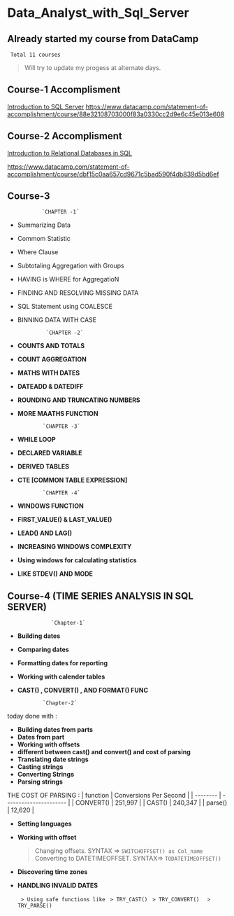 # Data_Analyst_with_Sql_Server

##   Already started my course from DataCamp 

` Total 11 courses` 

>Will try to update my progess at alternate days.
 
 
## Course-1 Accomplisment
   
[Introduction to SQL Server](https://www.datacamp.com/statement-of-accomplishment/course/88e32108703000f83a0330cc2d9e6c45e013e608)
https://www.datacamp.com/statement-of-accomplishment/course/88e32108703000f83a0330cc2d9e6c45e013e608

## Course-2 Accomplisment

[Introduction to Relational Databases in SQL](https://www.datacamp.com/statement-of-accomplishment/course/dbf15c0aa657cd9671c5bad590f4db839d5bd6ef)

https://www.datacamp.com/statement-of-accomplishment/course/dbf15c0aa657cd9671c5bad590f4db839d5bd6ef


## Course-3

               `CHAPTER -1`
 * Summarizing Data
 * Commom Statistic
 * Where Clause
 * Subtotaling Aggregation with Groups
 * HAVING is WHERE for AggregatioN
 * FINDING AND RESOLVING MISSING DATA
 * SQL Statement using COALESCE
 * BINNING DATA WITH CASE
 
                `CHAPTER -2`
  
  * **COUNTS AND TOTALS**
  * **COUNT AGGREGATION**
  * **MATHS WITH DATES**
  * **DATEADD & DATEDIFF**
  * **ROUNDING AND TRUNCATING NUMBERS**
  * **MORE MAATHS FUNCTION**

                `CHAPTER -3`

  * **WHILE LOOP**
  * **DECLARED VARIABLE**
  * **DERIVED TABLES**
  * **CTE [COMMON TABLE EXPRESSION]**
  
  
                `CHAPTER -4`
                
  * **WINDOWS FUNCTION**
  * **FIRST_VALUE() & LAST_VALUE()**
  * **LEAD() AND LAG()**
  * **INCREASING WINDOWS COMPLEXITY**
  * **Using windows for calculating statistics**
  * **LIKE STDEV() AND MODE**
  
## Course-4 (TIME SERIES ANALYSIS IN SQL SERVER)

                  `Chapter-1`
                 
  * **Building dates**
  * **Comparing dates**
  * **Formatting dates for reporting**
  * **Working with calender tables**
  *  **CAST() , CONVERT() , AND FORMAT() FUNC**
  
                 `Chapter-2`
  today done with :
  * **Building dates from parts**
  * **Dates from part**
  * **Working with offsets**
  * **different between cast() and convert() and cost of parsing**
  * **Translating date strings**
  * **Casting strings**
  * **Converting Strings**
  * **Parsing strings**
  
  THE COST OF PARSING :
            | function | Conversions Per Second |
            | -------- | ---------------------- |
            | CONVERT() | 251,997 |
            | CAST() |  240,347 |
            | parse() | 12,620 |
            
  * **Setting languages**
  * **Working with offset**
      
      > Changing offsets.  SYNTAX => `SWITCHOFFSET() as Col_name`
      > Converting to DATETIMEOFFSET.  SYNTAX=>  `TODATETIMEOFFSET()`
  * **Discovering time zones**
  * **HANDLING INVALID DATES**
         
     ` > Using safe functions like`
       ` > TRY_CAST()`
       ` > TRY_CONVERT()`
      `  > TRY_PARSE()`
        

